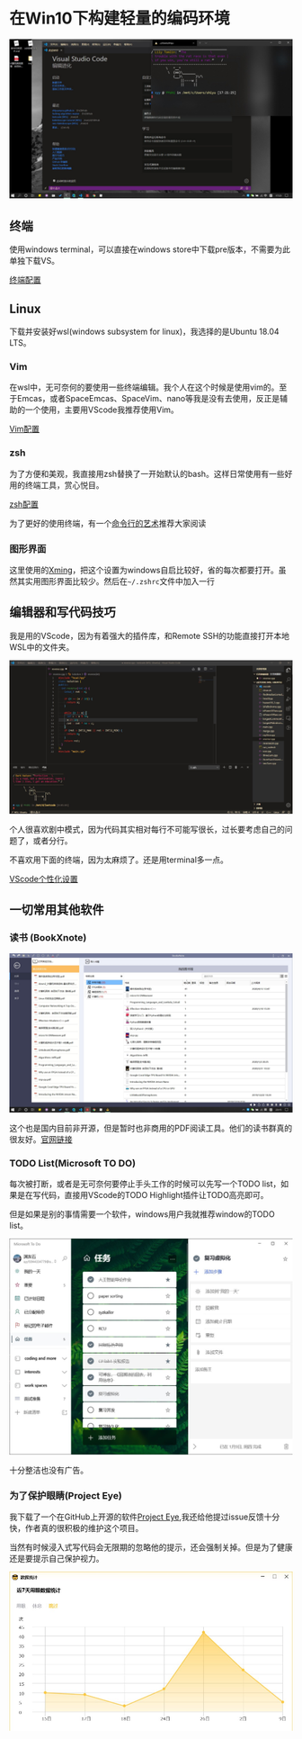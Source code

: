 # 在Win10下构建轻量的编码环境

![img](img/personal_env.jpg)

## 终端

使用windows terminal，可以直接在windows store中下载pre版本，不需要为此单独下载VS。

[终端配置](./terminal.md)

## Linux

下载并安装好wsl(windows subsystem for linux)，我选择的是Ubuntu 18.04 LTS。

### Vim

在wsl中，无可奈何的要使用一些终端编辑。我个人在这个时候是使用vim的。至于Emcas，或者SpaceEmcas、SpaceVim、nano等我是没有去使用，反正是辅助的一个使用，主要用VScode我推荐使用Vim。

[Vim配置](./vimsetting.md)

### zsh

为了方便和美观，我直接用zsh替换了一开始默认的bash。这样日常使用有一些好用的终端工具，赏心悦目。

[zsh配置](./zshsetting.md)

为了更好的使用终端，有一个[命令行的艺术](https://github.com/jlevy/the-art-of-command-line/blob/master/README-zh.md)推荐大家阅读

### 图形界面

这里使用的[Xming](https://sourceforge.net/projects/xming/)，把这个设置为windows自启比较好，省的每次都要打开。虽然其实用图形界面比较少。然后在`~/.zshrc`文件中加入一行

## 编辑器和写代码技巧

我是用的VScode，因为有着强大的插件库，和Remote SSH的功能直接打开本地WSL中的文件夹。

![VScode](./img/VScode.jpg)

个人很喜欢剧中模式，因为代码其实相对每行不可能写很长，过长要考虑自己的问题了，或者分行。

不喜欢用下面的终端，因为太麻烦了。还是用terminal多一点。

[VScode个性化设置](./VScode_setting.md)

## 一切常用其他软件

### 读书 (BookXnote)

![BookXNote](./img/BookXNote.jpg)

这个也是国内目前非开源，但是暂时也非商用的PDF阅读工具。他们的读书群真的很友好。[官网链接](http://www.bookxnote.com/)

### TODO List(Microsoft TO DO)

每次被打断，或者是无可奈何要停止手头工作的时候可以先写一个TODO list，如果是在写代码，直接用VScode的TODO Highlight插件让TODO高亮即可。

但是如果是别的事情需要一个软件，windows用户我就推荐window的TODO list。

![TODOlist](img/TODOlist.jpg)

十分整洁也没有广告。

### 为了保护眼睛(Project Eye)

我下载了一个在GitHub上开源的软件[Project Eye](https://github.com/Planshit/ProjectEye),我还给他提过issue反馈十分快，作者真的很积极的维护这个项目。

当然有时候浸入式写代码会无限期的忽略他的提示，还会强制关掉。但是为了健康还是要提示自己保护视力。

![Project Eye](img/ProjectEye.jpg)
